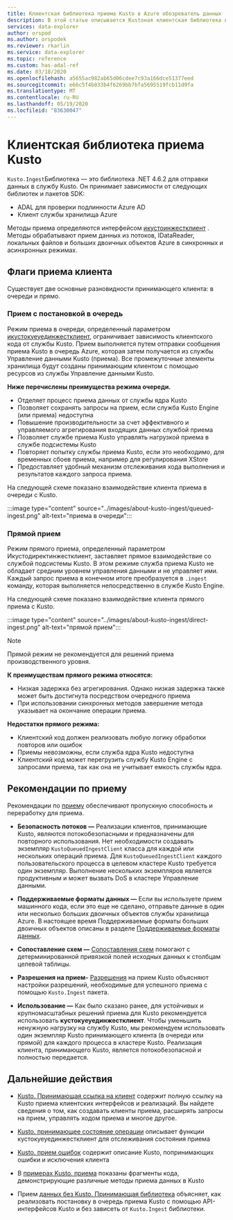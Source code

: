 ```yaml
---
title: Клиентская библиотека приема Kusto в Azure обозреватель данных
description: В этой статье описывается Kustoная клиентская библиотека в Azure обозреватель данных.
services: data-explorer
author: orspod
ms.author: orspodek
ms.reviewer: rkarlin
ms.service: data-explorer
ms.topic: reference
ms.custom: has-adal-ref
ms.date: 03/18/2020
ms.openlocfilehash: a5655ac982ab65d06cdee7c93a166dce51377eed
ms.sourcegitcommit: e66c5f4b833b4f6269bb7bfa5695519fcb11d9fa
ms.translationtype: MT
ms.contentlocale: ru-RU
ms.lasthandoff: 05/19/2020
ms.locfileid: "83630047"
---
```

# <a name="kusto-ingest-client-library"></a>Клиентская библиотека приема Kusto 

`Kusto.Ingest`Библиотека — это библиотека .NET 4.6.2 для отправки данных в службу Kusto.
Он принимает зависимости от следующих библиотек и пакетов SDK:

* ADAL для проверки подлинности Azure AD
* Клиент службы хранилища Azure

Методы приема определяются интерфейсом [икустоинжестклиент](kusto-ingest-client-reference.md#interface-ikustoingestclient) .  Методы обрабатывают прием данных из потоков, IDataReader, локальных файлов и больших двоичных объектов Azure в синхронных и асинхронных режимах.

## <a name="ingest-client-flavors"></a>Флаги приема клиента

Существует две основные разновидности принимающего клиента: в очереди и прямо.

### <a name="queued-ingestion"></a>Прием с постановкой в очередь

Режим приема в очереди, определенный параметром [икустокуеуединжестклиент](kusto-ingest-client-reference.md#interface-ikustoqueuedingestclient), ограничивает зависимость клиентского кода от службы Kusto. Прием выполняется путем отправки сообщения приема Kusto в очередь Azure, которая затем получается из службы Управление данными Kusto (приема). Все промежуточные элементы хранилища будут созданы принимающим клиентом с помощью ресурсов из службы Управление данными Kusto.

**Ниже перечислены преимущества режима очереди.**

* Отделяет процесс приема данных от службы ядра Kusto
* Позволяет сохранять запросы на прием, если служба Kusto Engine (или приема) недоступна
* Повышение производительности за счет эффективного и управляемого агрегирования входящих данных службой приема 
* Позволяет службе приема Kusto управлять нагрузкой приема в службе подсистемы Kusto
* Повторяет попытку службы приема Kusto, если это необходимо, для временных сбоев приема, например для регулирования XStore
* Предоставляет удобный механизм отслеживания хода выполнения и результатов каждого запроса приема.

На следующей схеме показано взаимодействие клиента приема в очереди с Kusto.

:::image type="content" source="../images/about-kusto-ingest/queued-ingest.png" alt-text="приема в очереди":::
 
### <a name="direct-ingestion"></a>Прямой прием

Режим прямого приема, определенный параметром Икустодиректинжестклиент, заставляет прямое взаимодействие со службой подсистемы Kusto. В этом режиме служба приема Kusto не обладает средним уровнем управления данными и не управляет ими. Каждый запрос приема в конечном итоге преобразуется в `.ingest` команду, которая выполняется непосредственно в службе Kusto Engine.

На следующей схеме показано взаимодействие клиента прямого приема с Kusto.

:::image type="content" source="../images/about-kusto-ingest/direct-ingest.png" alt-text="прямой прием":::

> [!NOTE]
> Прямой режим не рекомендуется для решений приема производственного уровня.

**К преимуществам прямого режима относятся:**

* Низкая задержка без агрегирования. Однако низкая задержка также может быть достигнута посредством очередного приема
* При использовании синхронных методов завершение метода указывает на окончание операции приема.

**Недостатки прямого режима:**

* Клиентский код должен реализовать любую логику обработки повторов или ошибок
* Приемы невозможны, если служба ядра Kusto недоступна
* Клиентский код может перегрузить службу Kusto Engine с запросами приема, так как она не учитывает емкость службы ядра.

## <a name="ingestion-best-practices"></a>Рекомендации по приему

Рекомендации по [приему](kusto-ingest-best-practices.md) обеспечивают пропускную способность и переработку для приема.

* **Безопасность потоков —** Реализации клиентов, принимающие Kusto, являются потокобезопасными и предназначены для повторного использования. Нет необходимости создавать экземпляр `KustoQueuedIngestClient` класса для каждой или нескольких операций приема. Для `KustoQueuedIngestClient` каждого пользовательского процесса в целевом кластере Kusto требуется один экземпляр. Выполнение нескольких экземпляров является продуктивным и может вызвать DoS в кластере Управление данными.

* **Поддерживаемые форматы данных —** Если вы используете прием машинного кода, если это еще не сделано, отправьте данные в один или несколько больших двоичных объектов службы хранилища Azure. В настоящее время Поддерживаемые форматы больших двоичных объектов описаны в разделе [Поддерживаемые форматы данных](../../../ingestion-supported-formats.md).

* **Сопоставление схем —** 
 [Сопоставления схем](../../management/mappings.md) помогают с детерминированной привязкой полей исходных данных к столбцам целевой таблицы.

* **Разрешения на прием-** 
 [Разрешения](kusto-ingest-client-permissions.md) на прием Kusto объясняют настройки разрешений, необходимые для успешного приема с помощью `Kusto.Ingest` пакета.

* **Использование —** Как было сказано ранее, для устойчивых и крупномасштабных решений приема для Kusto рекомендуется использовать **кустокуеуединжестклиент**.
Чтобы уменьшить ненужную нагрузку на службу Kusto, мы рекомендуем использовать один экземпляр Kusto принимающего клиента (в очереди или прямой) для каждого процесса в кластере Kusto. Реализация клиента, принимающего Kusto, является потокобезопасной и полностью передается.

## <a name="next-steps"></a>Дальнейшие действия

* [Kusto. Принимающая ссылка на клиент](kusto-ingest-client-reference.md) содержит полную ссылку на Kusto приема клиентских интерфейсов и реализаций. Вы найдете сведения о том, как создавать клиенты приема, расширять запросы на прием, управлять ходом приема и многое другое.

* [Kusto. принимающее состояние операции](kusto-ingest-client-status.md) описывает функции кустокуеуединжестклиент для отслеживания состояния приема

* [Kusto. прием ошибок](kusto-ingest-client-errors.md) содержит описание Kusto, попринимающих ошибки и исключения клиента

* В [примерах Kusto. приема](kusto-ingest-client-examples.md) показаны фрагменты кода, демонстрирующие различные методы приема данных в Kusto

* Прием [данных без Kusto. Принимающая библиотека](kusto-ingest-client-rest.md) объясняет, как реализовать постановку в очередь приема Kusto с помощью API-интерфейсов Kusto и без зависеть от `Kusto.Ingest` библиотеки.
